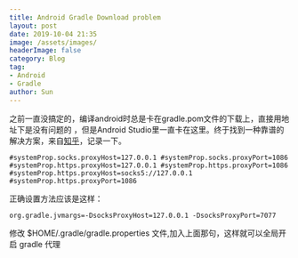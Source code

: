 ```yaml
---
title: Android Gradle Download problem
layout: post
date: 2019-10-04 21:35
image: /assets/images/
headerImage: false
category: Blog
tag:
- Android
- Gradle
author: Sun
---
```


之前一直没搞定的，编译android时总是卡在gradle.pom文件的下载上，直接用地址下是没有问题的 ，但是Android Studio里一直卡在这里。终于找到一种靠谱的解决方案，来自[知乎](https://www.zhihu.com/question/37810416/answer/82464203)，记录一下。

`#systemProp.socks.proxyHost=127.0.0.1 #systemProp.socks.proxyPort=1086 #systemProp.https.proxyHost=127.0.0.1 #systemProp.https.proxyPort=1086 #systemProp.https.proxyHost=socks5://127.0.0.1 #systemProp.https.proxyPort=1086 `

正确设置方法应该是这样： 

`org.gradle.jvmargs=-DsocksProxyHost=127.0.0.1 -DsocksProxyPort=7077 `

修改 $HOME/.gradle/gradle.properties 文件,加入上面那句，这样就可以全局开启 gradle 代理

